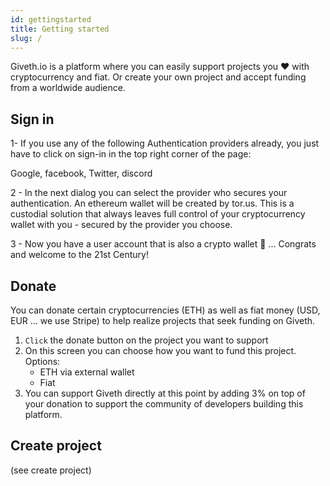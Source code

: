 ```yaml
---
id: gettingstarted
title: Getting started
slug: /
---
```


Giveth.io is a platform where you can easily support projects you ❤️ with cryptocurrency and fiat. Or create your own project and accept funding from a worldwide audience.

## Sign in

1- If you use any of the following Authentication providers already, you just have to click on sign-in in the top right corner of the page:

Google, facebook, Twitter, discord

2 - In the next dialog you can select the provider who secures your authentication. An ethereum wallet will be created by tor.us. This is a custodial solution that always leaves full control of your cryptocurrency wallet with you - secured by the provider you choose.

3 - Now you have a user account that is also a crypto wallet 🤯 ... Congrats and welcome to the 21st Century!

## Donate

You can donate certain cryptocurrencies (ETH) as well as fiat money (USD, EUR ... we use Stripe) to help realize projects that seek funding on Giveth.

1. `Click` the donate button on the project you want to support
2. On  this screen you can choose how you want to fund this project.
    Options:
    - ETH via external wallet
    - Fiat
3. You can support Giveth directly at this point by adding 3% on top of your donation to support the community of developers building this platform.

## Create project
(see create project)